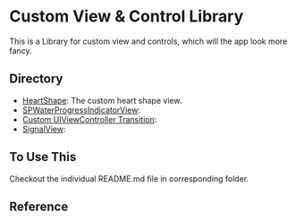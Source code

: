 # Custom View & Control Library

This is a Library for custom view and controls, which will the app look more fancy.

## Directory

- [HeartShape]((https://github.com/286s/Custom-View-and-Control/blob/master/HeartShape/HeartShapeREADME.md)): The custom heart shape view.
- [SPWaterProgressIndicatorView](https://github.com/286s/Custom-View-and-Control/blob/master/SPWaterProgressIndicatorView/SPWaterProgressIndicatorView_README.md): 
- [Custom UIViewController Transition]():
- [SignalView]():

## To Use This
Checkout the individual README.md file in corresponding folder.

## Reference
